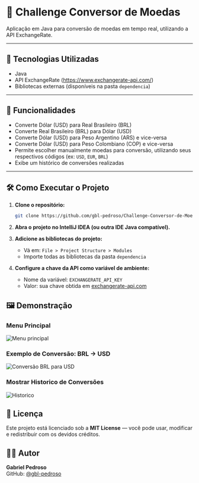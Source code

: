 # 💱 Challenge Conversor de Moedas

Aplicação em Java para conversão de moedas em tempo real, utilizando a API ExchangeRate.

---

## 🚀 Tecnologias Utilizadas

- Java
- API ExchangeRate (https://www.exchangerate-api.com/)
- Bibliotecas externas (disponíveis na pasta `dependencia`)

---

## 🎯 Funcionalidades

- Converte Dólar (USD) para Real Brasileiro (BRL)
- Converte Real Brasileiro (BRL) para Dólar (USD)
- Converte Dólar (USD) para Peso Argentino (ARS) e vice-versa
- Converte Dólar (USD) para Peso Colombiano (COP) e vice-versa
- Permite escolher manualmente moedas para conversão, utilizando seus respectivos códigos (ex: `USD`, `EUR`, `BRL`)
- Exibe um histórico de conversões realizadas

---





## 🛠️ Como Executar o Projeto



1. **Clone o repositório:**

   ```bash
   git clone https://github.com/gbl-pedroso/Challenge-Conversor-de-Moeda.git


2. **Abra o projeto no IntelliJ IDEA (ou outra IDE Java compatível).**


3. **Adicione as bibliotecas do projeto:**
   - Vá em: `File > Project Structure > Modules`
   - Importe todas as bibliotecas da pasta `dependencia`


4. **Configure a chave da API como variável de ambiente:**
   - Nome da variável: `EXCHANGERATE_API_KEY`
   - Valor: sua chave obtida em [exchangerate-api.com](https://www.exchangerate-api.com/)
  


## 🖼️ Demonstração


### Menu Principal
![Menu principal](docs/menu-principal.png)


### Exemplo de Conversão: BRL → USD
![Conversão BRL para USD](docs/conversao-brl-usd.png)


### Mostrar Historico de Conversões
![Historico](docs/historico.png)


 ## 📝 Licença

Este projeto está licenciado sob a **MIT License** — você pode usar, modificar e redistribuir com os devidos créditos.



## 👨‍💻 Autor

**Gabriel Pedroso**  
GitHub: [@gbl-pedroso](https://github.com/gbl-pedroso)
